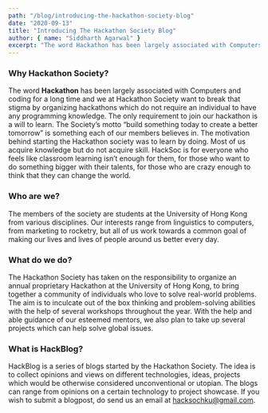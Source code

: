 ```yaml
---
path: "/blog/introducing-the-hackathon-society-blog"
date: "2020-09-13"
title: "Introducing The Hackathon Society Blog"
author: { name: "Siddharth Agarwal" }
excerpt: "The word Hackathon has been largely associated with Computers and coding for a long time and we at Hackathon Society want to break that stigma by organizing hackathons which do not require an individual to have any programming knowledge."
---
```


### Why Hackathon Society?

The word **Hackathon** has been largely associated with Computers and coding for a long time and we at Hackathon Society want to break that stigma by organizing hackathons which do not require an individual to have any programming knowledge. The only requirement to join our hackathon is a will to learn.
The Society’s motto “build something today to create a better tomorrow” is something each of our members believes in.
The motivation behind starting the Hackathon society was to learn by doing. Most of us acquire knowledge but do not acquire skill. HackSoc is for everyone who feels like classroom learning isn’t enough for them, for those who want to do something bigger with their talents, for those who are crazy enough to think that they can change the world.

### Who are we?

The members of the society are students at the University of Hong Kong from various disciplines. Our interests range from linguistics to computers, from marketing to rocketry, but all of us work towards a common goal of making our lives and lives of people around us better every day.

### What do we do?

The Hackathon Society has taken on the responsibility to organize an annual proprietary Hackathon at the University of Hong Kong, to bring together a community of individuals who love to solve real-world problems. The aim is to inculcate out of the box thinking and problem-solving abilities with the help of several workshops throughout the year. With the help and able guidance of our esteemed mentors, we also plan to take up several projects which can help solve global issues.

### What is HackBlog?

HackBlog is a series of blogs started by the Hackathon Society. The idea is to collect opinions and views on different technologies, ideas, projects which would be otherwise considered unconventional or utopian. The blogs can range from opinions on a certain technology to project showcase. If you wish to submit a blogpost, do send us an email at [hacksochku@gmail.com](mailto:hacksochku@gmail.com).

